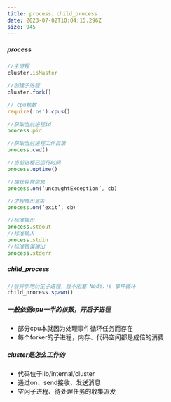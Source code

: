 ```yaml
---
title: process、child_process
date: 2023-07-02T10:04:15.296Z
size: 945
---
```

##### process

```javascript
//主进程
cluster.isMaster

//创建子进程
cluster.fork()

// cpu核数
require('os').cpus()

//获取当前进程id
process.pid

//获取当前进程工作目录
process.cwd()

//当前进程已运行时间
process.uptime()

//捕获异常信息
process.on(‘uncaughtException’, cb) 

//进程推出监听
process.on(‘exit’, cb）

//标准输出
process.stdout
//标准输入
process.stdin
//标准错误输出
process.stderr
```

##### child_process

```javascript
//会异步地衍生子进程，且不阻塞 Node.js 事件循环
child_process.spawn()
```

##### 一般依据cpu一半的核数，开启子进程

- 部分cpu本就因为处理事件循环任务而存在
- 每个forker的子进程，内存、代码空间都是成倍的消费

##### cluster是怎么工作的

- 代码位于lib/internal/cluster
- 通过on、send接收、发送消息
- 空闲子进程、待处理任务的收集派发
